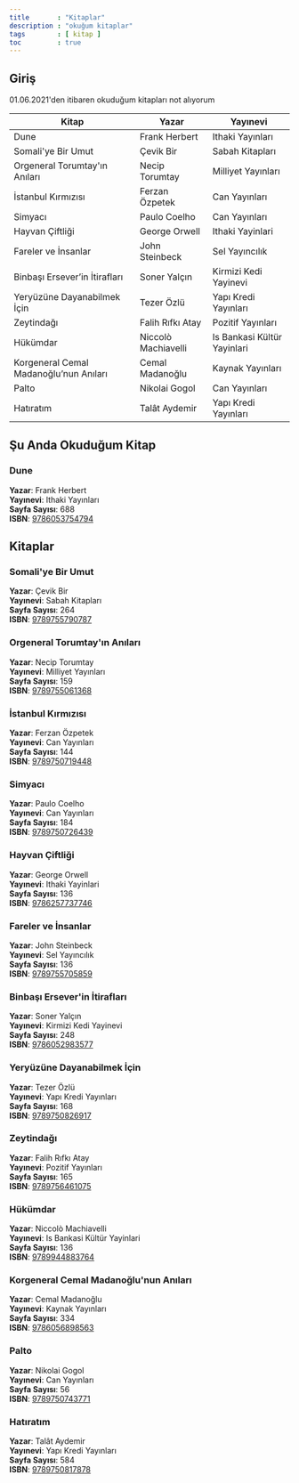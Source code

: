 ```yaml
---
title       : "Kitaplar"
description : "okuğum kitaplar"
tags        : [ kitap ]
toc         : true
--- 
```



## Giriş
01.06.2021'den itibaren okuduğum kitapları not alıyorum

| Kitap      | Yazar | Yayınevi |
| ----------- | ----------- | ----------- |
| Dune     | Frank Herbert          | Ithaki  Yayınları       |
| Somali'ye Bir Umut      | Çevik Bir         | Sabah Kitapları       |
| Orgeneral Torumtay'ın Anıları      | Necip Torumtay         | Milliyet Yayınları       |
| İstanbul Kırmızısı      | Ferzan Özpetek         | Can Yayınları       |
| Simyacı   | Paulo Coelho          | Can Yayınları       |
| Hayvan Çiftliği   | George Orwell          | Ithaki Yayinlari       |
| Fareler ve İnsanlar   | John Steinbeck          | Sel Yayıncılık       |
| Binbaşı Ersever’in İtirafları   | Soner Yalçın          | Kirmizi Kedi Yayinevi       |
| Yeryüzüne Dayanabilmek İçin   | Tezer Özlü          | Yapı Kredi Yayınları       |
| Zeytindağı   | Falih Rıfkı Atay          | Pozitif Yayınları       |
| Hükümdar   | Niccolò Machiavelli          | Is Bankasi Kültür Yayinlari       |
| Korgeneral Cemal Madanoğlu’nun Anıları   | Cemal Madanoğlu          | Kaynak Yayınları       |
| Palto   | Nikolai Gogol          | Can Yayınları       |
| Hatıratım   | Talât Aydemir          | Yapı Kredi Yayınları        |


## Şu Anda Okuduğum Kitap

### Dune
**Yazar**: Frank Herbert    
**Yayınevi**: Ithaki  Yayınları  
**Sayfa Sayısı**: 688    
**ISBN**: [9786053754794](https://isbnsearch.org/isbn/9786053754794) 

## Kitaplar


### Somali'ye Bir Umut
**Yazar**: Çevik Bir   
**Yayınevi**: Sabah Kitapları  
**Sayfa Sayısı**: 264    
**ISBN**: [9789755790787](https://isbnsearch.org/isbn/9789755790787) 

### Orgeneral Torumtay'ın Anıları
**Yazar**: Necip Torumtay   
**Yayınevi**: Milliyet Yayınları  
**Sayfa Sayısı**: 159    
**ISBN**: [9789755061368](https://isbnsearch.org/isbn/9789755061368) 

### İstanbul Kırmızısı
**Yazar**: Ferzan Özpetek   
**Yayınevi**: Can Yayınları  
**Sayfa Sayısı**: 144  
**ISBN**: [9789750719448](https://isbnsearch.org/isbn/9789750719448)  

### Simyacı
**Yazar**: Paulo Coelho   
**Yayınevi**: Can Yayınları  
**Sayfa Sayısı**: 184  
**ISBN**: [9789750726439](https://isbnsearch.org/isbn/9789750726439)  

### Hayvan Çiftliği
**Yazar**: George Orwell  
**Yayınevi**: Ithaki Yayinlari   
**Sayfa Sayısı**: 136  
**ISBN**: [9786257737746](https://isbnsearch.org/isbn/9786257737746)  

### Fareler ve İnsanlar
**Yazar**: John Steinbeck  
**Yayınevi**: Sel Yayıncılık   
**Sayfa Sayısı**: 136  
**ISBN**: [9789755705859](https://isbnsearch.org/isbn/9789755705859)  

### Binbaşı Ersever'in İtirafları
**Yazar**: Soner Yalçın  
**Yayınevi**: Kirmizi Kedi Yayinevi  
**Sayfa Sayısı**: 248  
**ISBN**: [9786052983577](https://isbnsearch.org/isbn/9786052983577)  

### Yeryüzüne Dayanabilmek İçin
**Yazar**: Tezer Özlü   
**Yayınevi**: Yapı Kredi Yayınları   
**Sayfa Sayısı**: 168  
**ISBN**: [9789750826917](https://isbnsearch.org/isbn/9789750826917)  

### Zeytindağı
**Yazar**: Falih Rıfkı Atay  
**Yayınevi**: Pozitif Yayınları   
**Sayfa Sayısı**: 165    
**ISBN**: [9789756461075](https://isbnsearch.org/isbn/9789756461075)  

### Hükümdar
**Yazar**: Niccolò Machiavelli  
**Yayınevi**: Is Bankasi Kültür Yayinlari   
**Sayfa Sayısı**: 136  
**ISBN**: [9789944883764](https://isbnsearch.org/isbn/9789944883764)  

### Korgeneral Cemal Madanoğlu'nun Anıları
**Yazar**: Cemal Madanoğlu   
**Yayınevi**: Kaynak Yayınları   
**Sayfa Sayısı**: 334  
**ISBN**: [9786056898563](https://isbnsearch.org/isbn/9786056898563)  

### Palto
**Yazar**: Nikolai Gogol   
**Yayınevi**: Can Yayınları  
**Sayfa Sayısı**: 56  
**ISBN**: [9789750743771](https://isbnsearch.org/isbn/9789750743771)  

### Hatıratım
**Yazar**: Talât Aydemir   
**Yayınevi**: Yapı Kredi Yayınları   
**Sayfa Sayısı**: 584        
**ISBN**: [9789750817878](https://isbnsearch.org/isbn/9789750817878)    





